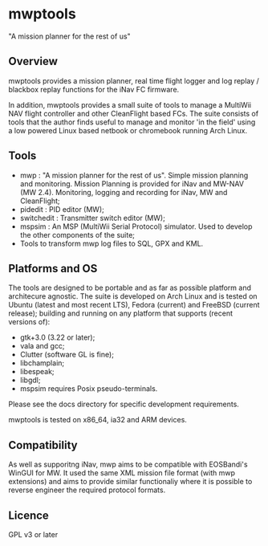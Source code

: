 mwptools
========

"A mission planner for the rest of us"

## Overview

mwptools provides a mission planner, real time flight logger and log
replay / blackbox replay functions for the iNav FC firmware.

In addition, mwptools provides a small suite of tools to manage a
MultiWii NAV flight controller and other CleanFlight based FCs. The
suite consists of tools that the author finds useful to manage and
monitor 'in the field' using a low powered Linux based netbook or
chromebook running Arch Linux.

## Tools

 * mwp : "A mission planner for the rest of us". Simple mission planning and monitoring. Mission Planning is provided for iNav and MW-NAV (MW 2.4). Monitoring, logging and recording for iNav, MW and CleanFlight;
 * pidedit : PID editor (MW);
 * switchedit : Transmitter switch editor (MW);
 * mspsim : An MSP (MultiWii Serial Protocol) simulator. Used to develop the other components of the suite;
 * Tools to transform mwp log files to SQL, GPX and KML.

## Platforms and OS

The tools are designed to be portable and as far as possible platform
and architecure agnostic. The suite is developed on Arch Linux and is
tested on Ubuntu (latest and most recent LTS), Fedora (current) and
FreeBSD (current release); building and running on any platform that
supports (recent versions of):

 * gtk+3.0 (3.22 or later);
 * vala and gcc;
 * Clutter (software GL is fine);
 * libchamplain;
 * libespeak;
 * libgdl;
 * mspsim requires Posix pseudo-terminals.

Please see the docs directory for specific development
requirements.

mwptools is tested on x86_64, ia32 and ARM devices.

## Compatibility

As well as supporitng iNav, mwp aims to be compatible with EOSBandi's
WinGUI for MW. It used the same XML mission file format (with mwp
extensions) and aims to provide similar functionaliy where it is
possible to reverse engineer the required protocol formats.

## Licence

GPL v3 or later
